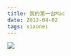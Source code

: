 ```yaml
---
title: 我的第一台Mac
date: 2012-04-02
tags: xiaonei
---
```


![](http://ww2.sinaimg.cn/large/4bc2a2bajw1f39srqffsxj20k00cignz.jpg)
